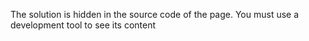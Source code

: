 The solution is hidden in the source code of the page. You must use a development tool to see its content